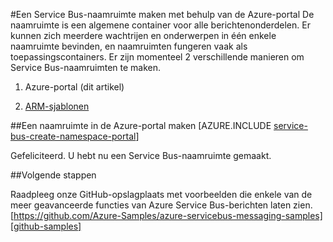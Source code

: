 <properties
   pageTitle="Een Service Bus-naamruimte maken met behulp van de Azure-portal | Microsoft Azure"
   description="U hebt een naamruimte nodig om aan de slag te gaan met Service Bus. Zo maakt u een naamruimte in de Azure-portal."
   services="service-bus"
   documentationCenter=".net"
   authors="jtaubensee"
   manager="timlt"
   editor="sethmanheim"/>

<tags
   ms.service="service-bus"
   ms.devlang="tbd"
   ms.topic="get-started-article"
   ms.tgt_pltfrm="dotnet"
   ms.workload="na"
   ms.date="06/07/2016"
   ms.author="jotaub@microsoft.com"/>

#Een Service Bus-naamruimte maken met behulp van de Azure-portal
De naamruimte is een algemene container voor alle berichtenonderdelen. Er kunnen zich meerdere wachtrijen en onderwerpen in één enkele naamruimte bevinden, en naamruimten fungeren vaak als toepassingscontainers. Er zijn momenteel 2 verschillende manieren om Service Bus-naamruimten te maken.

1.  Azure-portal (dit artikel)

2.  [ARM-sjablonen][create-namespace-using-arm]

##Een naamruimte in de Azure-portal maken
[AZURE.INCLUDE [service-bus-create-namespace-portal](../../includes/service-bus-create-namespace-portal.md)]

Gefeliciteerd. U hebt nu een Service Bus-naamruimte gemaakt.

##Volgende stappen

Raadpleeg onze GitHub-opslagplaats met voorbeelden die enkele van de meer geavanceerde functies van Azure Service Bus-berichten laten zien.
[https://github.com/Azure-Samples/azure-servicebus-messaging-samples][github-samples]

[create-namespace-using-arm]: ./service-bus-resource-manager-overview.md
[github-samples]: https://github.com/Azure-Samples/azure-servicebus-messaging-samples


<!--HONumber=ago16_HO4-->


